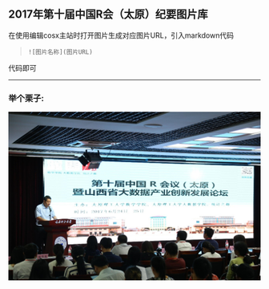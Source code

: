 ## 2017年第十届中国R会（太原）纪要图片库

在使用编辑cosx主站时打开图片生成对应图片URL，引入markdown代码

> `![图片名称](图片URL)`

代码即可

***

### 举个栗子:

![图1](https://github.com/GunnerDJT/Picture_TaiyuanR/blob/master/1.jpg?raw=true)
